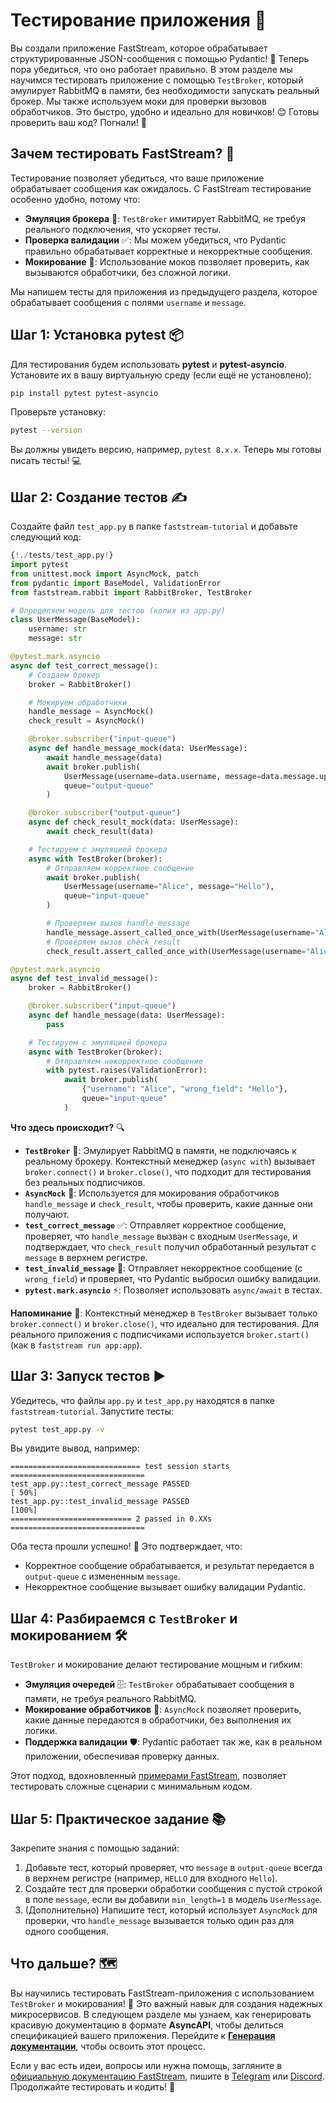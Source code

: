 # Тестирование приложения 🧪

Вы создали приложение FastStream, которое обрабатывает структурированные JSON-сообщения с помощью Pydantic! 🎉 Теперь пора убедиться, что оно работает правильно. В этом разделе мы научимся тестировать приложение с помощью `TestBroker`, который эмулирует RabbitMQ в памяти, без необходимости запускать реальный брокер. Мы также используем моки для проверки вызовов обработчиков. Это быстро, удобно и идеально для новичков! 😊 Готовы проверить ваш код? Погнали! 🚀

## Зачем тестировать FastStream? 🤔

Тестирование позволяет убедиться, что ваше приложение обрабатывает сообщения как ожидалось. С FastStream тестирование особенно удобно, потому что:

- **Эмуляция брокера** 🔄: `TestBroker` имитирует RabbitMQ, не требуя реального подключения, что ускоряет тесты.
- **Проверка валидации** ✅: Мы можем убедиться, что Pydantic правильно обрабатывает корректные и некорректные сообщения.
- **Мокирование** 🤖: Использование моков позволяет проверить, как вызываются обработчики, без сложной логики.

Мы напишем тесты для приложения из предыдущего раздела, которое обрабатывает сообщения с полями `username` и `message`.

## Шаг 1: Установка pytest 📦

Для тестирования будем использовать **pytest** и **pytest-asyncio**. Установите их в вашу виртуальную среду (если ещё не установлено):

```bash
pip install pytest pytest-asyncio
```

Проверьте установку:

```bash
pytest --version
```

Вы должны увидеть версию, например, `pytest 8.x.x`. Теперь мы готовы писать тесты! 💻

## Шаг 2: Создание тестов ✍️

Создайте файл `test_app.py` в папке `faststream-tutorial` и добавьте следующий код:

```python
{!./tests/test_app.py!}
import pytest
from unittest.mock import AsyncMock, patch
from pydantic import BaseModel, ValidationError
from faststream.rabbit import RabbitBroker, TestBroker

# Определяем модель для тестов (копия из app.py)
class UserMessage(BaseModel):
    username: str
    message: str

@pytest.mark.asyncio
async def test_correct_message():
    # Создаем брокер
    broker = RabbitBroker()

    # Мокируем обработчики
    handle_message = AsyncMock()
    check_result = AsyncMock()

    @broker.subscriber("input-queue")
    async def handle_message_mock(data: UserMessage):
        await handle_message(data)
        await broker.publish(
            UserMessage(username=data.username, message=data.message.upper()),
            queue="output-queue"
        )

    @broker.subscriber("output-queue")
    async def check_result_mock(data: UserMessage):
        await check_result(data)

    # Тестируем с эмуляцией брокера
    async with TestBroker(broker):
        # Отправляем корректное сообщение
        await broker.publish(
            UserMessage(username="Alice", message="Hello"),
            queue="input-queue"
        )

        # Проверяем вызов handle_message
        handle_message.assert_called_once_with(UserMessage(username="Alice", message="Hello"))
        # Проверяем вызов check_result
        check_result.assert_called_once_with(UserMessage(username="Alice", message="HELLO"))

@pytest.mark.asyncio
async def test_invalid_message():
    broker = RabbitBroker()

    @broker.subscriber("input-queue")
    async def handle_message(data: UserMessage):
        pass

    # Тестируем с эмуляцией брокера
    async with TestBroker(broker):
        # Отправляем некорректное сообщение
        with pytest.raises(ValidationError):
            await broker.publish(
                {"username": "Alice", "wrong_field": "Hello"},
                queue="input-queue"
            )
```

**Что здесь происходит?** 🔍

- **`TestBroker`** 🔄: Эмулирует RabbitMQ в памяти, не подключаясь к реальному брокеру. Контекстный менеджер (`async with`) вызывает `broker.connect()` и `broker.close()`, что подходит для тестирования без реальных подписчиков.
- **`AsyncMock`** 🤖: Используется для мокирования обработчиков `handle_message` и `check_result`, чтобы проверить, какие данные они получают.
- **`test_correct_message`** ✅: Отправляет корректное сообщение, проверяет, что `handle_message` вызван с входным `UserMessage`, и подтверждает, что `check_result` получил обработанный результат с `message` в верхнем регистре.
- **`test_invalid_message`** 🚫: Отправляет некорректное сообщение (с `wrong_field`) и проверяет, что Pydantic выбросил ошибку валидации.
- **`pytest.mark.asyncio`** ⚡: Позволяет использовать `async/await` в тестах.

**Напоминание** 📝: Контекстный менеджер в `TestBroker` вызывает только `broker.connect()` и `broker.close()`, что идеально для тестирования. Для реального приложения с подписчиками используется `broker.start()` (как в `faststream run app:app`).

## Шаг 3: Запуск тестов ▶️

Убедитесь, что файлы `app.py` и `test_app.py` находятся в папке `faststream-tutorial`. Запустите тесты:

```bash
pytest test_app.py -v
```

Вы увидите вывод, например:

```
============================= test session starts ==============================
test_app.py::test_correct_message PASSED                                 [ 50%]
test_app.py::test_invalid_message PASSED                                [100%]
=========================== 2 passed in 0.XXs ==============================
```

Оба теста прошли успешно! 🎉 Это подтверждает, что:
- Корректное сообщение обрабатывается, и результат передается в `output-queue` с измененным `message`.
- Некорректное сообщение вызывает ошибку валидации Pydantic.

## Шаг 4: Разбираемся с `TestBroker` и мокированием 🛠️

`TestBroker` и мокирование делают тестирование мощным и гибким:

- **Эмуляция очередей** 🗄️: `TestBroker` обрабатывает сообщения в памяти, не требуя реального RabbitMQ.
- **Мокирование обработчиков** 🔎: `AsyncMock` позволяет проверить, какие данные передаются в обработчики, без выполнения их логики.
- **Поддержка валидации** 🛡️: Pydantic работает так же, как в реальном приложении, обеспечивая проверку данных.

Этот подход, вдохновленный [примерами FastStream](https://github.com/airtai/faststream/tree/main/examples), позволяет тестировать сложные сценарии с минимальным кодом.

## Шаг 5: Практическое задание 📚

Закрепите знания с помощью заданий:

1. Добавьте тест, который проверяет, что `message` в `output-queue` всегда в верхнем регистре (например, `HELLO` для входного `Hello`).
2. Создайте тест для проверки обработки сообщения с пустой строкой в поле `message`, если вы добавили `min_length=1` в модель `UserMessage`.
3. (Дополнительно) Напишите тест, который использует `AsyncMock` для проверки, что `handle_message` вызывается только один раз для одного сообщения.

## Что дальше? 🗺️

Вы научились тестировать FastStream-приложения с использованием `TestBroker` и мокирования! 🎉 Это важный навык для создания надежных микросервисов. В следующем разделе мы узнаем, как генерировать красивую документацию в формате **AsyncAPI**, чтобы делиться спецификацией вашего приложения. Перейдите к [**Генерация документации**](./documentation.md), чтобы освоить этот процесс.

Если у вас есть идеи, вопросы или нужна помощь, загляните в [официальную документацию FastStream](https://faststream.airt.ai/latest/), пишите в [Telegram](https://t.me/python_faststream) или [Discord](https://discord.gg/qFm6aSqq59). Продолжайте тестировать и кодить! 🚀
